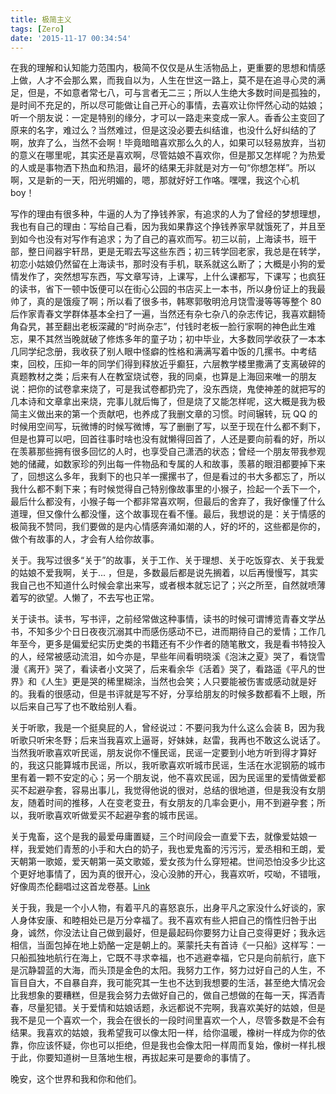 ```yaml
---
title: 极简主义
tags: [Zero]
date: '2015-11-17 00:34:54'
---
```



在我的理解和认知能力范围内，极简不仅仅是从生活物品上，更重要的思想和情感上做，人才不会那么累，而我自以为，人生在世这一路上，莫不是在追寻心灵的满足，但是，不如意者常七八，可与言者无二三；所以人生绝大多数时间是孤独的，是时间不充足的，所以尽可能做让自己开心的事情，去喜欢让你怦然心动的姑娘；听一个朋友说：一定是特别的缘分，才可以一路走来变成一家人。香香公主变回了原来的名字，难过么？当然难过，但是这没必要去纠结谁，也没什么好纠结的了啊，放弃了么，当然不会啊！毕竟暗暗喜欢那么久的人，如果可以轻易放弃，当初的意义在哪里呢，其实还是喜欢啊，尽管姑娘不喜欢你，但是那又怎样呢？为热爱的人或是事物洒下热血和热泪，最坏的结果无非就是对方一句“你想怎样”。所以啊，又是新的一天，阳光明媚的，嗯，那就好好工作咯。嘿嘿，我这个心机 boy！

写作的理由有很多种，牛逼的人为了挣钱养家，有追求的人为了曾经的梦想理想，我也有自己的理由：写给自己看，因为我如果靠这个挣钱养家早就饿死了，并且至到如今也没有对写作有追求；为了自己的喜欢而写。初三以前，上海读书，班干部，整日间器宇轩昂，更是无暇去写这些东西；初三转学回老家，我总是在转学，初恋小姑娘仍然留在上海读书，那时没有手机，联系就这么断了；大概是小狗的爱情发作了，突然想写东西，写文章写诗，上课写，上什么课都写，下课写；也疯狂的读书，省下一顿中饭便可以在街心公园的书店买上一本书，所以身份证上的我最帅了，真的是饿瘦了啊；所以看了很多书，韩寒郭敬明沧月饶雪漫等等等整个 80 后作家青春文学群体基本全扫了一遍，当然还有杂七杂八的杂志传记，我喜欢翻犄角旮旯，甚至翻出老板深藏的“时尚杂志”，付钱时老板一脸行家啊的神色此生难忘，果不其然当晚就破了修炼多年的童子功；初中毕业，大多数同学收获了一本本几同学纪念册，我收获了别人眼中怪癖的性格和满满写着中饭的几摞书。中考结束，回校，压抑一年的同学们得到释放近乎癫狂，六层教学楼里撒满了支离破碎的真题教材之类；后来有人在教室烧试卷，我的同桌，也算是上海回来唯一的朋友说：把你的试卷拿来烧了，可是我试卷都扔完了，没东西烧，鬼使神差的就把写的几本诗和文章拿出来烧，完事儿就后悔了，但是烧了又能怎样呢，这大概是我为极简主义做出来的第一个贡献吧，也养成了我删文章的习惯。时间辗转，玩 QQ 的时候用空间写，玩微博的时候写微博，写了删删了写，以至于现在什么都不剩下，但是也算可以吧，回首往事时啥也没有就懒得回首了，人还是要向前看的好，所以在羡慕那些拥有很多回忆的人时，也享受自己潇洒的状态；曾经一个朋友带我参观她的储藏，如数家珍的列出每一件物品和专属的人和故事，羡慕的眼泪都要掉下来了，回想这么多年，我剩下的也只羊一摞摞书了，但是看过的书大多都忘了，所以我什么都不剩下来；有时候觉得自己特别像故事里的小猴子，捡起一个丢下一个，最后什么都没有，小猴子每一个都非常喜欢啊，但最后的舍弃了，我好像懂了什么道理，但又像什么都没懂，这个故事现在看不懂。最后，我想说的是：关于情感的极简我不赞同，我们要做的是内心情感奔涌如潮的人，好的坏的，这些都是你的，做个有故事的人，才会有人给你故事。

关于。我写过很多“关于”的故事，关于工作、关于理想、关于吃饭穿衣、关于我爱的姑娘不爱我啊，关于... ，但是，多数最后都是说先搁着，以后再慢慢写，其实我自己也不知道什么时候会拿出来写，或者根本就忘记了；兴之所至，自然就喷薄着写的欲望。人懒了，不去写也正常。

关于读书。读书，写书评，之前经常做这种事情，读书的时候可谓博览青春文学丛书，不知多少个日日夜夜沉溺其中而感伤感动不已，进而期待自己的爱情；工作几年至今，更多是偏爱纪实历史类的书籍还有不少作者的随笔散文，我是看书特投入的人，经常被感动流泪，如今亦是，早些年间看明晓溪《泡沫之夏》哭了，看饶雪漫《离开》哭了，看读者小文哭了，后来看余华《活着》哭了，看路遥《平凡的世界》和《人生》更是哭的稀里糊涂，当然也会笑；人只要能被伤害或感动就是好的。我看的很感动，但是书评就是写不好，分享给朋友的时候多数都看不上眼，所以后来自己写了也不敢给别人看。

关于听歌，我是一个挺臭屁的人，曾经说过：不要问我为什么这么会装 B，因为我听歌只听宋冬野；后来当我喜欢上逼哥，好妹妹，赵雷，我再也不敢这么说话了。当然我听歌喜欢听民谣，朋友说你不懂民谣，民谣一定要到小地方听到得才算好的，我这只能算城市民谣，所以，我听歌喜欢听城市民谣，生活在水泥钢筋的城市里有着一颗不安定的心；另一个朋友说，他不喜欢民谣，因为民谣里的爱情做爱都买不起避孕套，容易出事儿，我觉得他说的很对，总结的很地道，但是我没有女朋友，随着时间的推移，人在变老变丑，有女朋友的几率会更小，用不到避孕套；所以，我听歌喜欢听做爱买不起避孕套的城市民谣。

关于鬼畜，这个是我的最爱毋庸置疑，三个时间段会一直爱下去，就像爱姑娘一样，我爱她们青葱的小手和大白的奶子，我也爱鬼畜的污污污，爱丞相和王朗，爱天朝第一歌姬，爱天朝第一英文歌姬，爱女孩为什么穿短裙。世间恐怕没多少比这个更好地事情了，因为真的很开心，没心没肺的开心，我喜欢听，哎呦，不错哦，好像周杰伦翻唱过这首龙卷基。[Link](http://www.bilibili.com/video/av4172954/)

关于我，我是一个小人物，有着平凡的喜怒哀乐，出身平凡之家没什么好谈的，家人身体安康、和睦相处已是万分幸福了。我不喜欢有些人把自己的惰性归咎于出身，诚然，你没法让自己做到最好，但是最起码你要努力让自己变得更好；我永远相信，当面包掉在地上奶酪一定是朝上的。莱蒙托夫有首诗《一只船》这样写：一只船孤独地航行在海上，它既不寻求幸福，也不逃避幸福，它只是向前航行，底下是沉静碧蓝的大海，而头顶是金色的太阳。我努力工作，努力过好自己的人生，不盲目自大，不自暴自弃，我可能究其一生也不达到我想要的生活，甚至绝大情况会比我想象的要糟糕，但是我会努力去做好自己的，做自己想做的在每一天，挥洒青春，尽量犯错。关于爱情和姑娘话题，永远都说不完啊，我喜欢美好的姑娘，但是我不是见一个喜欢一个，我会在很长的一段时间里喜欢一个人，尽管多数是不会有结果。我喜欢的姑娘，我希望我可以像太阳一样，给你温暖，橡树一样成为你的依靠，你应该怀疑，你也可以拒绝，但是我也会像太阳一样周而复始，像树一样扎根于此，你要知道树一旦落地生根，再拔起来可是要命的事情了。

晚安，这个世界和我和你和他们。
